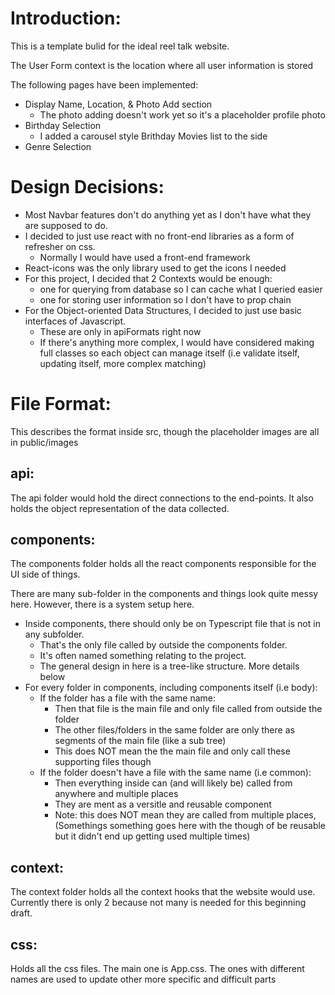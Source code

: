 # Introduction:

This is a template bulid for the ideal reel talk website.

The User Form context is the location where all user information is stored

The following pages have been implemented:
- Display Name, Location, & Photo Add section
    - The photo adding doesn't work yet so it's a placeholder profile photo
- Birthday Selection
    - I added a carousel style Brithday Movies list to the side
- Genre Selection

# Design Decisions:
- Most Navbar features don't do anything yet as I don't have what they are supposed to do.
- I decided to just use react with no front-end libraries as a form of refresher on css.
    - Normally I would have used a front-end framework
- React-icons was the only library used to get the icons I needed
- For this project, I decided that 2 Contexts would be enough:
    - one for querying from database so I can cache what I queried easier
    - one for storing user information so I don't have to prop chain
- For the Object-oriented Data Structures, I decided to just use basic interfaces of Javascript.
    - These are only in apiFormats right now
    - If there's anything more complex, I would have considered making full classes so each object can manage itself (i.e validate itself, updating itself, more complex matching)

# File Format:
This describes the format inside src, though the placeholder images are all in public/images

## api:
The api folder would hold the direct connections to the end-points. 
It also holds the object representation of the data collected. 

## components:
The components folder holds all the react components responsible for the UI side of things.

There are many sub-folder in the components and things look quite messy here.
However, there is a system setup here.

- Inside components, there should only be on Typescript file that is not in any subfolder. 
    - That's the only file called by outside the components folder.
    - It's often named something relating to the project.
    - The general design in here is a tree-like structure. More details below
- For every folder in components, including components itself (i.e body):
    - If the folder has a file with the same name:
        - Then that file is the main file and only file called from outside the folder
        - The other files/folders in the same folder are only there as segments of the main file (like a sub tree)
        - This does NOT mean the the main file and only call these supporting files though
    - If the folder doesn't have a file with the same name (i.e common):
        - Then everything inside can (and will likely be) called from anywhere and multiple places
        - They are ment as a versitle and reusable component
        - Note: this does NOT mean they are called from multiple places, 
            (Somethings something goes here with the though of be reusable but it didn't end up getting used multiple times)

## context:
The context folder holds all the context hooks that the website would use. 
Currently there is only 2 because not many is needed for this beginning draft.

## css:
Holds all the css files. The main one is App.css. 
The ones with different names are used to update other more specific and difficult parts
